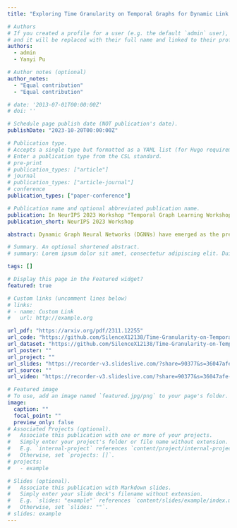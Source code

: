 ```yaml
---
title: "Exploring Time Granularity on Temporal Graphs for Dynamic Link Prediction in Real-world Networks"

# Authors
# If you created a profile for a user (e.g. the default `admin` user), write the username (folder name) here
# and it will be replaced with their full name and linked to their profile.
authors:
  - admin
  - Yanyi Pu

# Author notes (optional)
author_notes:
  - "Equal contribution"
  - "Equal contribution"

# date: '2013-07-01T00:00:00Z'
# doi: ''

# Schedule page publish date (NOT publication's date).
publishDate: "2023-10-20T00:00:00Z"

# Publication type.
# Accepts a single type but formatted as a YAML list (for Hugo requirements).
# Enter a publication type from the CSL standard.
# pre-print
# publication_types: ["article"]
# journal
# publication_types: ["article-journal"]
# conference
publication_types: ["paper-conference"]

# Publication name and optional abbreviated publication name.
publication: In NeurIPS 2023 Workshop "Temporal Graph Learning Workshop (TGL)"
publication_short: NeurIPS 2023 Workshop

abstract: Dynamic Graph Neural Networks (DGNNs) have emerged as the predominant approach for processing dynamic graph-structured data. However, the influence of temporal information on model performance and robustness remains insufficiently explored, particularly regarding how models address prediction tasks with different time granularities. In this paper, we explore the impact of time granularity when training DGNNs on dynamic graphs through extensive experiments. We examine graphs derived from various domains and compare three different DGNNs to the baseline model across four varied time granularities. We mainly consider the interplay between time granularities, model architectures, and negative sampling strategies to obtain general conclusions. Our results reveal that a sophisticated memory mechanism and proper time granularity are crucial for a DGNN to deliver competitive and robust performance in the dynamic link prediction task. We also discuss drawbacks in considered models and datasets and propose promising directions for future research on the time granularity of temporal graphs.

# Summary. An optional shortened abstract.
# summary: Lorem ipsum dolor sit amet, consectetur adipiscing elit. Duis posuere tellus ac convallis placerat. Proin tincidunt magna sed ex sollicitudin condimentum.

tags: []

# Display this page in the Featured widget?
featured: true

# Custom links (uncomment lines below)
# links:
# - name: Custom Link
#   url: http://example.org

url_pdf: "https://arxiv.org/pdf/2311.12255"
url_code: "https://github.com/SilenceX12138/Time-Granularity-on-Temporal-Graphs"
url_dataset: "https://github.com/SilenceX12138/Time-Granularity-on-Temporal-Graphs"
url_poster: ""
url_project: ""
url_slides: "https://recorder-v3.slideslive.com/?share=90377&s=36047afe-b665-4262-b8cf-f74a2d06802e"
url_source: ""
url_video: "https://recorder-v3.slideslive.com/?share=90377&s=36047afe-b665-4262-b8cf-f74a2d06802e"

# Featured image
# To use, add an image named `featured.jpg/png` to your page's folder.
image:
  caption: ""
  focal_point: ""
  preview_only: false
# Associated Projects (optional).
#   Associate this publication with one or more of your projects.
#   Simply enter your project's folder or file name without extension.
#   E.g. `internal-project` references `content/project/internal-project/index.md`.
#   Otherwise, set `projects: []`.
# projects:
#   - example

# Slides (optional).
#   Associate this publication with Markdown slides.
#   Simply enter your slide deck's filename without extension.
#   E.g. `slides: "example"` references `content/slides/example/index.md`.
#   Otherwise, set `slides: ""`.
# slides: example
---
```


<!-- {{% callout note %}}
Click the _Cite_ button above to demo the feature to enable visitors to import publication metadata into their reference management software.
{{% /callout %}}

{{% callout note %}}
Create your slides in Markdown - click the _Slides_ button to check out the example.
{{% /callout %}} -->

<!-- Add the publication's **full text** or **supplementary notes** here. You can use rich formatting such as including [code, math, and images](https://wowchemy.com/docs/content/writing-markdown-latex/). -->
